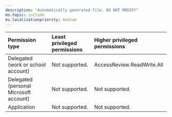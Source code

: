 ```yaml
---
description: "Automatically generated file. DO NOT MODIFY"
ms.topic: include
ms.localizationpriority: medium
---
```


|Permission type|Least privileged permissions|Higher privileged permissions|
|:---|:---|:---|
|Delegated (work or school account)|Not supported.|AccessReview.ReadWrite.All|
|Delegated (personal Microsoft account)|Not supported.|Not supported.|
|Application|Not supported.|Not supported.|

